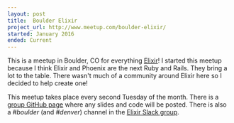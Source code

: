 ```yaml
---
layout: post
title:  Boulder Elixir
project_url: http://www.meetup.com/boulder-elixir/
started: January 2016
ended: Current
---
```


<p>This is a meetup in Boulder, CO for everything <a href="http://elixir-lang.org">Elixir</a>! I started this meetup because I think Elixir and Phoenix are the next Ruby and Rails. They bring a lot to the table. There wasn't much of a community around Elixir here so I decided to help create one!</p>

<p>This meetup takes place every second Tuesday of the month. There is a <a href="https://github.com/boulder-elixir">group GitHub page</a> where any slides and code will be posted. There is also a <em>#boulder</em> (and <em>#denver</em>) channel in the <a href="https://elixir-slackin.herokuapp.com/">Elixir Slack group</a>.</p>
